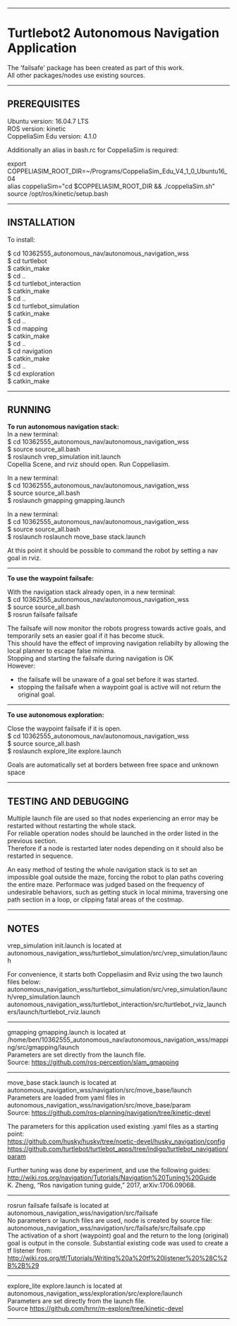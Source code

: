 __________________________________________________________________________________
# Turtlebot2 Autonomous Navigation Application 

The 'failsafe' package has been created as part of this work.  
All other packages/nodes use existing sources.
__________________________________________________________________________________
## PREREQUISITES  

Ubuntu          version: 16.04.7 LTS  
ROS    	 version: kinetic  
CoppeliaSim Edu version: 4.1.0  

Additionally an alias in bash.rc for CoppeliaSim is required:

export   
COPPELIASIM_ROOT_DIR=~/Programs/CoppeliaSim_Edu_V4_1_0_Ubuntu16_04  
alias coppeliaSim="cd $COPPELIASIM_ROOT_DIR && ./coppeliaSim.sh"  
source /opt/ros/kinetic/setup.bash
_________________________________________________________________________________
## INSTALLATION 
To install:

$ cd 10362555_autonomous_nav/autonomous_navigation_wss  
$ cd turtlebot  
$ catkin_make  
$ cd ..  
$ cd turtlebot_interaction  
$ catkin_make  
$ cd ..  
$ cd turtlebot_simulation  
$ catkin_make  
$ cd ..  
$ cd mapping  
$ catkin_make  
$ cd ..  
$ cd navigation  
$ catkin_make  
$ cd ..  
$ cd exploration  
$ catkin_make

__________________________________________________________________________________
## RUNNING 

**To run autonomous navigation stack:**  
In a new terminal:  
$ cd 10362555_autonomous_nav/autonomous_navigation_wss  
$ source source_all.bash  
$ roslaunch vrep_simulation init.launch   
 Copellia Scene, and rviz should open. Run Coppeliasim.

In a new terminal:  
$ cd 10362555_autonomous_nav/autonomous_navigation_wss  
$ source source_all.bash  
$ roslaunch gmapping gmapping.launch  

In a new terminal:  
$ cd 10362555_autonomous_nav/autonomous_navigation_wss  
$ source source_all.bash  
$ roslaunch roslaunch move_base stack.launch 

At this point it should be possible to command the robot by setting a nav goal in rviz. 
__________________________________________________________________
**To use the waypoint failsafe:**

With the navigation stack already open, in a new terminal:  
$ cd 10362555_autonomous_nav/autonomous_navigation_wss  
$ source source_all.bash  
$ rosrun failsafe failsafe

The failsafe will now monitor the robots progress towards active goals, and temporarily sets an easier goal if it has become stuck.  
This should have the effect of improving navigation reliabilty by allowing the local planner to escape false minima.  
Stopping and starting the failsafe during navigation is OK  
However:    
- the failsafe will be unaware of a goal set before it was started.    
- stopping the failsafe when a waypoint goal is active will not return the original goal.
__________________________________________________________________
**To use autonomous exploration:**
 
Close the waypoint failsafe if it is open.  
$ cd 10362555_autonomous_nav/autonomous_navigation_wss  
$ source source_all.bash  
$ roslaunch explore_lite explore.launch

Goals are automatically set at borders between free space and unknown space 
__________________________________________________________________________________  
## TESTING AND DEBUGGING  
Multiple launch file are used so that nodes experiencing an error may be restarted without restarting the whole stack.  
For reliable operation nodes should be launched in the order listed in the previous section.   
Therefore if a node is restarted later nodes depending on it should also be restarted in sequence. 

An easy method of testing the whole navigation stack is to set an impossible goal outside the maze, forcing the robot to plan paths covering the entire maze.
Performace was judged based on the frequency of undesirable behaviors, such as getting stuck in local minima, traversing one path section in a loop, or clipping fatal areas of the costmap.    
__________________________________________________________________________________
## NOTES

vrep_simulation init.launch is located at autonomous_navigation_wss/turtlebot_simulation/src/vrep_simulation/launch

For convenience, it starts both Coppeliasim and Rviz using the two launch files below:  
autonomous_navigation_wss/turtlebot_simulation/src/vrep_simulation/launch/vrep_simulation.launch  
autonomous_navigation_wss/turtlebot_interaction/src/turtlebot_rviz_launchers/launch/turtlebot_rviz.launch
__________________________________________________________________

gmapping gmapping.launch is located at /home/ben/10362555_autonomous_nav/autonomous_navigation_wss/mapping/src/gmapping/launch  
Parameters are set directly from the launch file.  
Source: https://github.com/ros-perception/slam_gmapping
__________________________________________________________________

move_base stack.launch is located at autonomous_navigation_wss/navigation/src/move_base/launch  
Parameters are loaded from yaml files in autonomous_navigation_wss/navigation/src/move_base/param  
Source: https://github.com/ros-planning/navigation/tree/kinetic-devel  

The parameters for this application used existing .yaml files as a starting point:  
https://github.com/husky/husky/tree/noetic-devel/husky_navigation/config  
https://github.com/turtlebot/turtlebot_apps/tree/indigo/turtlebot_navigation/param  

Further tuning was done by experiment, and use the following guides:   
http://wiki.ros.org/navigation/Tutorials/Navigation%20Tuning%20Guide  
K. Zheng, “Ros navigation tuning guide,” 2017, arXiv:1706.09068.  
__________________________________________________________________

rosrun failsafe failsafe is located at autonomous_navigation_wss/navigation/src/failsafe   
No parameters or launch files are used, node is created by source file: autonomous_navigation_wss/navigation/src/failsafe/src/failsafe.cpp  
The activation of a short (waypoint) goal and the return to the long (original) goal is output in the console.
Substantial existing code was used to create a tf listener from:  
http://wiki.ros.org/tf/Tutorials/Writing%20a%20tf%20listener%20%28C%2B%2B%29  
__________________________________________________________________

explore_lite explore.launch is located at autonomous_navigation_wss/exploration/src/explore/launch    
Parameters are set directly from the launch file.  
Source https://github.com/hrnr/m-explore/tree/kinetic-devel
__________________________________________________________________




